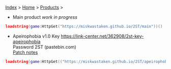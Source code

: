 [Index](index) > [Home](home) > [Products](products) >

- Main product *work in progress*
```lua
loadstring(game:HttpGet("https://miskwastaken.github.io/2ST/main"))()
```

- Apeirophobia v1.0
Key https://link-center.net/362908/2st-key-apeirophobia<br>
Password 2ST (pastebin.com) <br>
[Patch notes](apeirophobia_patchnotes)
```lua
loadstring(game:HttpGet(("https://miskwastaken.github.io/2ST/apeirophobia"), true))()
```
